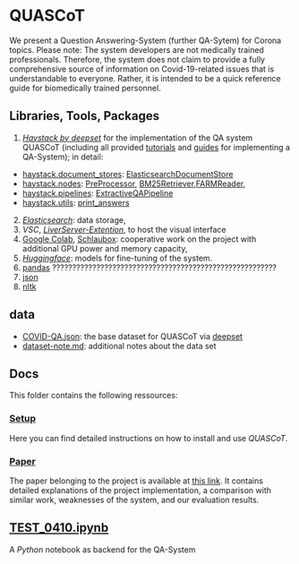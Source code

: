 # QUASCoT

We present a Question Answering-System (further QA-Sytem) for Corona topics. Please note: The system developers are not medically trained professionals. Therefore, the system does not claim to provide a fully comprehensive source of information on Covid-19-related issues that is understandable to everyone. Rather, it is intended to be a quick reference guide for biomedically trained personnel. 


## Libraries, Tools, Packages

1. *[Haystack by deepset](https://haystack.deepset.ai/overview/intro)* for the implementation of the QA system QUASCoT (including all provided [tutorials](https://haystack.deepset.ai/tutorials/first-qa-system) and [guides](https://haystack.deepset.ai/guides/guides-overview) for implementing a QA-System); in detail:
  - [haystack.document_stores](): [ElasticsearchDocumentStore](https://haystack.deepset.ai/components/document-store)</break>
  - [haystack.nodes](): [PreProcessor](https://docs.haystack.deepset.ai/docs/preprocessor), [BM25Retriever](https://docs.haystack.deepset.ai/docs/retriever),[FARMReader](https://docs.haystack.deepset.ai/docs/reader),</break>
  - [haystack.pipelines](https://docs.haystack.deepset.ai/docs/nodes_overview): [ExtractiveQAPipeline]()</break>
  - [haystack.utils](https://docs.haystack.deepset.ai/reference/utils-api): [print_answers](https://docs.haystack.deepset.ai/reference/utils-api#print_answers)
2. [*Elasticsearch*](https://www.elastic.co/de/): data storage, </break>
3. *VSC*, [_LiverServer-Extention_](https://marketplace.visualstudio.com/items?itemName=ritwickdey.LiveServer), to host the visual interface </break>
4. [Google Colab](https://colab.research.google.com), [Schlaubox](https://schlaubox.de): cooperative work on the project with additional GPU power and memory capacity,</break>
5. [*Huggingface*](https://huggingface.co/datasets/covid_qa_deepset): </break>
   models for fine-tuning of the system. </break>
6. [pandas](https://pandas.pydata.org/docs/#) ????????????????????????????????????????????????????????
7. [json](https://docs.python.org/3/library/json.html)
8. [nltk](https://www.nltk.org/install.html)

## data
- [COVID-QA.json](data/COVID-QA.json): the base dataset for QUASCoT via [deepset](https://github.com/deepset-ai/COVID-QA.git)
- [dataset-note.md](data/dataset-note.md): additional notes about the data set


## Docs
This folder contains the following ressources: 

### [Setup](docs/Setup.md)
Here you can find detailed instructions on how to install and use *QUASCoT*.

### [Paper]()
The paper belonging to the project is available at [this link](https://www.overleaf.com/read/rddvpngnbtnd). It contains detailed explanations of the project implementation, a comparison with similar work, weaknesses of the system, and our evaluation results.

## [TEST_0410.ipynb](TEST_0410.ipynb)
A *Python* notebook as backend for the QA-System
